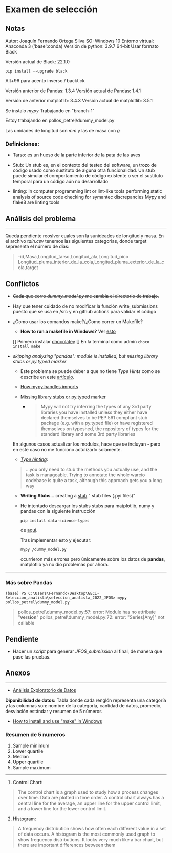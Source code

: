 # Examen de selección

## Notas
Autor: Joaquín Fernando Ortega Silva
SO: Windows 10
Entorno virtual: Anaconda 3 ('base':conda)
Versión de python: 3.9.7 64-bit
Usar formato Black

Versión actual de Black:  22.1.0

`pip install --upgrade black`

Alt+96 para acento inverso / backtick

Versión anterior de Pandas: 1.3.4
Versión actual de Pandas: 1.4.1

Versión de anterior matplotlib: 3.4.3
Versión actual de matplotlib: 3.5.1

Se instalo *mypy* 
Trabajando en "branch-1"

Estoy trabajando en pollos_petrel/dummy_model.py

Las unidades de longitud son *mm* y las de masa con *g*

### Definiciones:
- Tarso: es un hueso de la parte inferior de la pata de las aves
- Stub: Un stub es, en el contexto del testeo del software, un trozo de código usado como sustituto de alguna otra funcionalidad. Un stub puede simular el comportamiento de código existente o ser el sustituto temporal para un código aún no desarrollado

- linting: In computer programming lint or lint-like tools performing static analysis of source code checking for symantec discrepancies
Mypy and flake8 are linting tools

## Análisis del problema
___
Queda pendiente reoslver cuales son la sunideades de longitud y masa.
En el archivo *tain.csv* tenemos las siguientes categorias, donde target sepresenta el número de días:

>-id,Masa,Longitud_tarso,Longitud_ala,Longitud_pico Longitud_pluma_interior_de_la_cola,Longitud_pluma_exterior_de_la_cola,target
## Conflictos
- ~~Cada que corro *dummy_model.py* me cambia el directorio de trabajo.~~
- Hay que tener cuidado de no modificar la función write_submissions puesto que se usa en /src y en github actions para validar el código
- ¿Como usar los comandos make?/¿Como correr un Makefile?
    - **How to run a makefile in Windows?** Ver [esto](https://stackoverflow.com/questions/2532234/how-to-run-a-makefile-in-windows#:~:text=First%20step%3A%20download%20mingw32%2Dmake,directory%20where%20makefile%20is%20located.)

    

    [] Primero instalar [chocolatey](https://chocolatey.org/install)
[] En la terminal como admin 
`choco install make`

- *skipping analyzing "pandas": module is installed, but missing library stubs or py.typed marker* 
    - Este problema se puede deber a que no tiene *Type Hints* como se describe en este [artículo](https://skeptric.com/python-type-stubs/).
    - [How mypy handles imports](https://mypy.readthedocs.io/en/stable/running_mypy.html#missing-imports)
    
    
    - [Missing library stubs or py.typed marker](https://mypy.readthedocs.io/en/stable/running_mypy.html#missing-imports)
        - >Mypy will not try inferring the types of any 3rd party libraries you have installed unless they either have declared themselves to be PEP 561 compliant stub package (e.g. with a py.typed file) or have registered themselves on typeshed, the repository of types for the standard library and some 3rd party libraries


    En algunos casos actualizar los modulos, hace que se incluyan - pero en este caso no me funciono actulizarlo solamente.
    - *[Type hinting](https://blog.jetbrains.com/pycharm/2015/11/python-3-5-type-hinting-in-pycharm-5/)*: 
    >...you only need to stub the methods you actually use, and the task is manageable. Trying to annotate the whole warcio codebase is quite a task, although this approach gets you a long way
    - **Writing Stubs**... creating a [stub](https://mypy.readthedocs.io/en/stable/stubs.html#stub-files)
    " stub files (.pyi files)"

    - He intentado descargar los stubs stubs para matplotlib, numy y pandas con la siguiente instrucción

        `pip install data-science-types`
    
        de [aquí](https://pypi.org/project/data-science-types/).
        
        Tras implementar esto y ejecutar: 
        
        `mypy /dummy_model.py`

        ocurrieron más errores pero únicamente sobre los datos de **pandas**, matplotlib ya no dio problemas por ahora.
    

    
_____
### Más sobre Pandas
 
`(base) PS C:\Users\Fernando\Desktop\GECI-Seleccion_analista\seleccion_analista_2022_JFOS> mypy pollos_petrel\dummy_model.py`
> pollos_petrel\dummy_model.py:57:    error: Module has no attribute "__version__"
pollos_petrel\dummy_model.py:72: error: "Series[Any]" not callable


## Pendiente
- Hacer un *script* para generar *JFOS_submission* al final, de manera que pase las pruebas.
## Anexos
____
- [Análisis Exploratorio de Datos](https://islas.dev/2018/06/28/analisis-exploratorio)

**Diponibilidad de datos:** Tabla donde cada renglón representa una categoría y las columnas son: nombre de la categoría, cantidad de datos, promedio, desviación estándar y resumen de 5 números
- [How to install and use "make" in Windows](https://stackoverflow.com/questions/32127524/how-to-install-and-use-make-in-windows)
### Resumen de 5 numeros
1. Sample minimum
2. Lower quartile 
3. Median
4. Upper quartile
5. Sample maximum
____
1. Control Chart:
>The control chart is a graph used to study how a process changes over time. Data are plotted in time order. A control chart always has a central line for the average, an upper line for the upper control limit, and a lower line for the lower control limit.

2. Histogram:

>A frequency distribution shows how often each different value in a set of data occurs. A histogram is the most commonly used graph to show frequency distributions. It looks very much like a bar chart, but there are important differences between them


